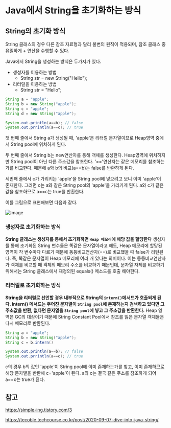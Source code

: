 # Java에서 String을 초기화하는 방식


## String의 초기화 방식

String 클래스의 경우 다른 참조 자료형과 달리 불변의 원칙이 적용되며, 참조 클래스 중 유일하게 + 연산을 수행할 수 있다.

Java에서 String을 생성하는 방식은 두가지가 있다.

* 생성자를 이용하는 방법 
  * String str = new String("Hello");
* 리터럴을 이용하는 방법 
  * String str = "Hello";

```java
String a = "apple";
String b = new String("apple");
String c = "apple";
String d = new String("apple");

System.out.println(a==b); // false
System.out.prrintln(a==c); // true
```

첫 번째 줄에서 String a가 생성될 때, 'apple'은 리터럴 문자열이므로 Heap영역 중에서 String pool에 위치하게 된다.

두 번째 줄에서 String b는 new연산자를 통해 객체를 생성한다. Heap영역에 위치하지만 String pool이 아닌 다른 주소값을 참조한다. '=='연산자는 같은 메모리를 참조하는가를 비교한다. 때문에  a와 b의 비교(a==b)는 false를 반환하게 된다.

세번째 줄에서 c가 가리키는 'apple'을 String pool에 넣으려고 보니 이미 'apple'이 존재한다. 그러면 c는 a와 같은 String pool의 'apple'을 가리키게 된다. a와 c가 같은 값을 참조하므로 a==c는 true를 반환한다.

이를 그림으로 표현해보면 다음과 같다.

![image](https://user-images.githubusercontent.com/46465928/156321351-4754e772-d537-4190-8bd1-5640c7a45d63.png)

### 생성자로 초기화하는 방식

**String 클래스는 생성자를 통해서 초기화하면 `Heap 메모리`에 해당 값을 할당한다**
생성자를 통해 초기화된 String 변수들은 똑같은 문자열이라고 해도,
Heap 메모리에 할당된 영역이 각 변수마다 다르기 때문에 동등비교연산자(==)로 비교했을 때 false가 리턴된다. 즉, 똑같은 문자열이 Heap 메모리에 여러 개 있다는 의미이다.
이는 동등비교연산자가 객체를 비교할 때 객체의 메모리 주소를 비교하기 때문인데, 문자열 자체를 비교하기 위해서는 String 클래스에서 재정의된 equals() 메소드를 호출 해야한다.

### 리터럴로 초기화하는 방식

**String을 리터럴로 선언할 경우 내부적으로 String의 `intern()`메서드가 호출되게 된다. intern() 메서드는 주어진 문자열이 `String pool`에 존재하는지 검색하고 있다면 그 주소값을 반환, 없다면 문자열을 `String pool`에 넣고 그 주소값을 반환한다.** Heap 영역은 GC의 대상이기 때문에 String Constant Pool에서 참조를 잃은 문자열 객체들은 다시 메모리로 반환된다.

```java
String a = "apple";
String b = new String("apple");
String c = b.intern()

System.out.println(a==b); // false
System.out.prrintln(a==c); // true
```

c의 경우 b의 값인 'apple'이 String pool에 이미 존재하는가를 찾고, 이미 존재하므로 해당 문자열을 반환해 c='apple'이 된다. a와 c는 결국 같은 주소를 참조하게 되어 a==c는 true가 된다.

## 참고
https://simple-ing.tistory.com/3

https://tecoble.techcourse.co.kr/post/2020-09-07-dive-into-java-string/

